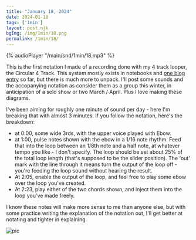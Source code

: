 ```yaml
---
title: "January 18, 2024"
date: 2024-01-18
tags: ['1min']
layout: post.njk
bgImg: /img/1min/18.png
permalink: /1min/18/
---
```


{% audioPlayer "/main/snd/1min/18.mp3" %}

This is the first notation I made of a recording done with my 4 track looper, the Circular 4 Track. This system mostly exists in notebooks and [one blog entry](https://www.listenfaster.com/main/whats-in-a-mystery-system/) so far, but there is much more to unpack. I'll post some sounds and the accopanying notation as consider them as a group this winter, in anticipation of a solo show or two March / April. Plus I love making these diagrams.

I've been aiming for roughly one minute of sound per day - here I'm breaking that with almost 3 minutes. If you follow the notation, here's the breakdown:

- at 0:00, some wide 3rds, with the upper voice played with Ebow. 
- at 1:00, pulse notes shown with the ebow in a 1/16 note rhythm.  Feed that into the loop between an 1/8th note and a half note, at whatever tempo you like - I don't specify.  The loop should be set about 25% of the total loop length (that's supposed to be the slider position). The 'out' mark with the line through it means turn the output of the loop off - you're feeding the loop sound without hearing the result.
-  At 2:05, enable the output of the loop, and feel free to play some ebow over the loop you've created.
- At 2:23, play either of the two chords shown, and inject them into the loop you've made freely.

I know these notes will make more sense to me than anyone else, but with some practice writing the explanation of the notation out, I'll get better at notating and tighter in explaining.  

![pic](/main/img/1min/18.png)



